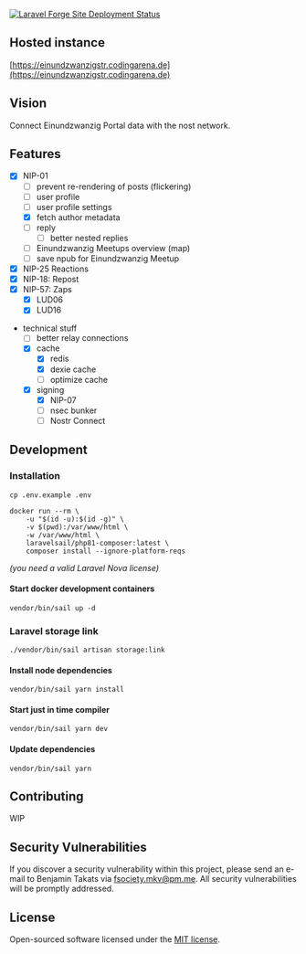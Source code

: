 [![Laravel Forge Site Deployment Status](https://img.shields.io/endpoint?url=https%3A%2F%2Fforge.laravel.com%2Fsite-badges%2F3a6bceca-0c4e-45a3-97cc-f9a656c1ba1e%3Fdate%3D1%26commit%3D1&style=plastic)](https://forge.laravel.com/servers/515495/sites/2081940)

## Hosted instance

[https://einundzwanzigstr.codingarena.de](https://einundzwanzigstr.codingarena.de)

## Vision

Connect Einundzwanzig Portal data with the nost network.

## Features

- [x] NIP-01
    - [ ] prevent re-rendering of posts (flickering)
    - [ ] user profile
    - [ ] user profile settings
    - [x] fetch author metadata
    - [ ] reply
        - [ ] better nested replies
    - [ ] Einundzwanzig Meetups overview (map)
    - [ ] save npub for Einundzwanzig Meetup
- [x] NIP-25 Reactions
- [x] NIP-18: Repost
- [x] NIP-57: Zaps
    - [x] LUD06
    - [x] LUD16
- technical stuff
    - [ ] better relay connections
    - [x] cache
        - [x] redis
        - [x] dexie cache
        - [ ] optimize cache
    - [x] signing
        - [x] NIP-07
        - [ ] nsec bunker
        - [ ] Nostr Connect

## Development

### Installation

```cp .env.example .env```

```
docker run --rm \
    -u "$(id -u):$(id -g)" \
    -v $(pwd):/var/www/html \
    -w /var/www/html \
    laravelsail/php81-composer:latest \
    composer install --ignore-platform-reqs
```

*(you need a valid Laravel Nova license)*

#### Start docker development containers

```vendor/bin/sail up -d```

### Laravel storage link

```./vendor/bin/sail artisan storage:link```

#### Install node dependencies

```vendor/bin/sail yarn install```

#### Start just in time compiler

```vendor/bin/sail yarn dev```

#### Update dependencies

```vendor/bin/sail yarn```

## Contributing

WIP

## Security Vulnerabilities

If you discover a security vulnerability within this project, please send an e-mail to Benjamin Takats
via [fsociety.mkv@pm.me](mailto:fsociety.mkv@pm.me). All security vulnerabilities will be promptly addressed.

## License

Open-sourced software licensed under the [MIT license](https://opensource.org/licenses/MIT).
